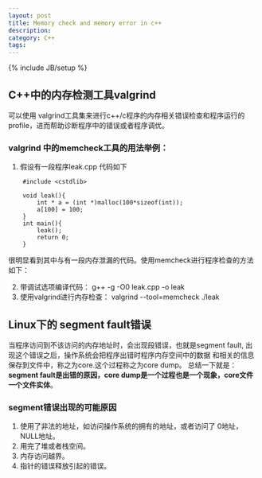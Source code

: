 ```yaml
---
layout: post
title: Memory check and memory error in c++
description: 
category: C++
tags: 
---
```

{% include JB/setup %}

## C++中的内存检测工具valgrind

可以使用 valgrind工具集来进行c++/c程序的内存相关错误检查和程序运行的profile，进而帮助诊断程序中的错误或者程序调优。

### valgrind 中的memcheck工具的用法举例：

1. 假设有一段程序leak.cpp 代码如下

```
    #include <cstdlib>

    void leak(){
        int * a = (int *)malloc(100*sizeof(int));
        a[100] = 100;
    }
    int main(){
        leak();
        return 0;
    }
```

很明显看到其中与有一段内存泄漏的代码。使用memcheck进行程序检查的方法如下：

2. 带调试选项编译代码： g++ -g -O0 leak.cpp -o leak
3. 使用valgrind进行内存检查： valgrind --tool=memcheck  ./leak

## Linux下的 segment fault错误

当程序访问到不该访问的内存地址时，会出现段错误，也就是segment fault, 出现这个错误之后，操作系统会把程序出错时程序内存空间中的数据
和相关的信息保存到文件中，称之为core.这个过程称之为core dump。 总结一下就是： **segment fault是出错的原因，core dump是一个过程也是一个现象，core文件一个文件实体**。

### segment错误出现的可能原因

1. 使用了非法的地址，如访问操作系统的拥有的地址，或者访问了 0地址， NULL地址。
2. 用完了堆或者栈空间。
3. 内存访问越界。
4. 指针的错误释放引起的错误。